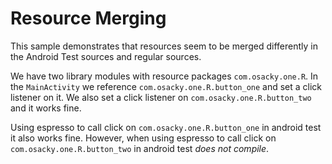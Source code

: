 # Resource Merging

This sample demonstrates that resources seem to be merged differently in the Android Test sources and regular sources.

We have two library modules with resource packages `com.osacky.one.R`.
In the `MainActivity` we reference `com.osacky.one.R.button_one` and set a click listener on it.
We also set a click listener on `com.osacky.one.R.button_two` and it works fine.

Using espresso to call click on `com.osacky.one.R.button_one` in android test it also works fine.
However, when using espresso to call  click on `com.osacky.one.R.button_two` in android test _does not compile_.

